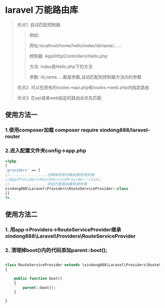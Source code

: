 # laravel 万能路由库

> 优点1. 自动匹配控制器
>
> > 例如:
> >
> > 网址:localhost/home/hello/index/id/name/......
> >
> > 控制器: App\Http\Controllers\Hello.php
> >
> > 方法: index是Hello.php下的方法
> >
> > 参数: id,name.....都是参数,自动匹配到控制器方法内的参数
>
> 优点2. 可以在原有的routes->api.php和routes->web.php内指定路由
>
> 优点3. 在api或者web指定的路由会优先匹配

## 使用方法一

### 1.使用composer加载 composer require xindong888/laravel-router

### 2.进入配置文件夹config->app.php

```php
<?php
[
'providers' => [
//.................注释掉原有的路由服务提供者
//App\Providers\RouteServiceProvider::class,
//.................添加万能路由服务提供者
xindong888\Laravel\Providers\RouteServiceProvider::class
]]
?>
```

## 使用方法二

### 1. 用app->Providers->RouteServiceProvider继承xindong888\Laravel\Providers\RouteServiceProvider

### 2. 清理掉boot()内的代码添加parent::boot();

````php

class RouteServiceProvider extends \xindong888\Laravel\Providers\RouteServiceProvider
{

    public function boot()
    {
        parent::boot();
    }

}

````
